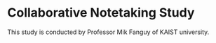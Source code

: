# Collaborative Notetaking Study

This study is conducted by Professor Mik Fanguy of KAIST university.

